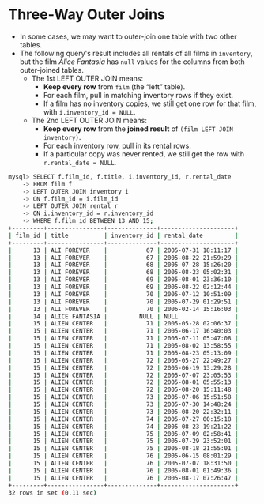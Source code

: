 # Three-Way Outer Joins

- In some cases, we may want to outer-join one table with two other tables.
- The following query's result includes all rentals of all films in `inventory`, but the film *Alice Fantasia* has `null` values for the columns from both outer-joined tables.
  - The 1st LEFT OUTER JOIN means:
    - **Keep every row** from `film` (the “left” table).
    - For each film, pull in matching inventory rows if they exist.
    - If a film has no inventory copies, we still get one row for that film, with `i.inventory_id = NULL`.
  - The 2nd LEFT OUTER JOIN means:
    - **Keep every row** from the **joined result** of `(film LEFT JOIN inventory)`.
    - For each inventory row, pull in its rental rows.
    - If a particular copy was never rented, we still get the row with `r.rental_date = NULL`.

```bash
mysql> SELECT f.film_id, f.title, i.inventory_id, r.rental_date
    -> FROM film f
    -> LEFT OUTER JOIN inventory i
    -> ON f.film_id = i.film_id
    -> LEFT OUTER JOIN rental r
    -> ON i.inventory_id = r.inventory_id
    -> WHERE f.film_id BETWEEN 13 AND 15;
+---------+----------------+--------------+---------------------+
| film_id | title          | inventory_id | rental_date         |
+---------+----------------+--------------+---------------------+
|      13 | ALI FOREVER    |           67 | 2005-07-31 18:11:17 |
|      13 | ALI FOREVER    |           67 | 2005-08-22 21:59:29 |
|      13 | ALI FOREVER    |           68 | 2005-07-28 15:26:20 |
|      13 | ALI FOREVER    |           68 | 2005-08-23 05:02:31 |
|      13 | ALI FOREVER    |           69 | 2005-08-01 23:36:10 |
|      13 | ALI FOREVER    |           69 | 2005-08-22 02:12:44 |
|      13 | ALI FOREVER    |           70 | 2005-07-12 10:51:09 |
|      13 | ALI FOREVER    |           70 | 2005-07-29 01:29:51 |
|      13 | ALI FOREVER    |           70 | 2006-02-14 15:16:03 |
|      14 | ALICE FANTASIA |         NULL | NULL                |
|      15 | ALIEN CENTER   |           71 | 2005-05-28 02:06:37 |
|      15 | ALIEN CENTER   |           71 | 2005-06-17 16:40:03 |
|      15 | ALIEN CENTER   |           71 | 2005-07-11 05:47:08 |
|      15 | ALIEN CENTER   |           71 | 2005-08-02 13:58:55 |
|      15 | ALIEN CENTER   |           71 | 2005-08-23 05:13:09 |
|      15 | ALIEN CENTER   |           72 | 2005-05-27 22:49:27 |
|      15 | ALIEN CENTER   |           72 | 2005-06-19 13:29:28 |
|      15 | ALIEN CENTER   |           72 | 2005-07-07 23:05:53 |
|      15 | ALIEN CENTER   |           72 | 2005-08-01 05:55:13 |
|      15 | ALIEN CENTER   |           72 | 2005-08-20 15:11:48 |
|      15 | ALIEN CENTER   |           73 | 2005-07-06 15:51:58 |
|      15 | ALIEN CENTER   |           73 | 2005-07-30 14:48:24 |
|      15 | ALIEN CENTER   |           73 | 2005-08-20 22:32:11 |
|      15 | ALIEN CENTER   |           74 | 2005-07-27 00:15:18 |
|      15 | ALIEN CENTER   |           74 | 2005-08-23 19:21:22 |
|      15 | ALIEN CENTER   |           75 | 2005-07-09 02:58:41 |
|      15 | ALIEN CENTER   |           75 | 2005-07-29 23:52:01 |
|      15 | ALIEN CENTER   |           75 | 2005-08-18 21:55:01 |
|      15 | ALIEN CENTER   |           76 | 2005-06-15 08:01:29 |
|      15 | ALIEN CENTER   |           76 | 2005-07-07 18:31:50 |
|      15 | ALIEN CENTER   |           76 | 2005-08-01 01:49:36 |
|      15 | ALIEN CENTER   |           76 | 2005-08-17 07:26:47 |
+---------+----------------+--------------+---------------------+
32 rows in set (0.11 sec)
```

